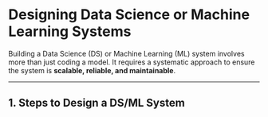 # Designing Data Science or Machine Learning Systems

Building a Data Science (DS) or Machine Learning (ML) system involves more than just coding a model. It requires a systematic approach to ensure the system is **scalable, reliable, and maintainable**.

---

## 1. Steps to Design a DS/ML System

